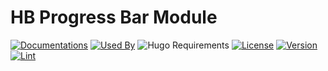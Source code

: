 # HB Progress Bar Module

[![Documentations](https://img.shields.io/badge/docs-references-blue?logo=hugo&style=flat-square)](https://hb.hugomods.com)
[![Used By](https://img.shields.io/badge/dynamic/json?color=success&label=used+by&query=repositories_humanize&logo=hugo&style=flat-square&url=https://api.razonyang.com/v1/github/dependents/hbstack/progress-bar)](https://github.com/hbstack/progress-bar/network/dependents)
![Hugo Requirements](https://img.shields.io/badge/dynamic/json?color=important&label=requirements&query=requirements&logo=hugo&style=flat-square&url=https://api.razonyang.com/v1/hugo/modules/github.com/hbstack/progress-bar)
[![License](https://img.shields.io/github/license/hbstack/progress-bar?style=flat-square)](https://github.com/hbstack/progress-bar/blob/main/LICENSE)
[![Version](https://img.shields.io/badge/dynamic/json?color=blue&label=version&query=name&url=https://api.razonyang.com/v1/github/tag/hbstack/progress-bar&style=flat-square)](https://github.com/hbstack/progress-bar/tags)
[![Lint](https://github.com/hbstack/progress-bar/actions/workflows/lint.yml/badge.svg?style=flat-square)](https://github.com/hbstack/progress-bar/actions/workflows/lint.yml)
